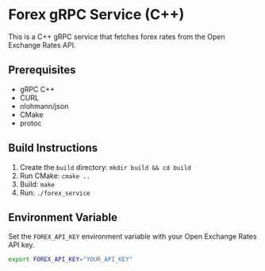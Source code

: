 # Forex gRPC Service (C++)

This is a C++ gRPC service that fetches forex rates from the Open Exchange Rates API.

## Prerequisites

* gRPC C++
* CURL
* nlohmann/json
* CMake
* protoc

## Build Instructions

1.  Create the `build` directory: `mkdir build && cd build`
2.  Run CMake: `cmake ..`
3.  Build: `make`
4.  Run: `./forex_service`

## Environment Variable

Set the `FOREX_API_KEY` environment variable with your Open Exchange Rates API key.

```bash
export FOREX_API_KEY="YOUR_API_KEY"
